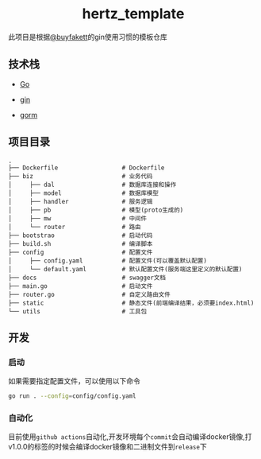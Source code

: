 <h1 align="center">hertz_template</h1>

此项目是根据[@buyfakett](https://github.com/buyfakett)的gin使用习惯的模板仓库

## 技术栈

- [Go](https://golang.org/)

- [gin](https://github.com/gin-gonic/gin)

- [gorm](https://github.com/go-gorm/gorm)

## 项目目录

```tree
.
├── Dockerfile                  # Dockerfile
├── biz                         # 业务代码
│     ├── dal                   # 数据库连接和操作
│     ├── model                 # 数据库模型
│     ├── handler               # 服务逻辑
│     ├── pb                    # 模型(proto生成的)
│     ├── mw                    # 中间件
│     └── router                # 路由
├── bootstrao                   # 启动代码
├── build.sh                    # 编译脚本
├── config                      # 配置文件
│     ├── config.yaml           # 配置文件(可以覆盖默认配置)
│     └── default.yaml          # 默认配置文件(服务端这里定义的默认配置)
├── docs                        # swagger文档
├── main.go                     # 启动文件
├── router.go                   # 自定义路由文件
├── static                      # 静态文件(前端编译结果，必须要index.html)
└── utils                       # 工具包
```

## 开发

### 启动

如果需要指定配置文件，可以使用以下命令

```bash
go run . --config=config/config.yaml
```

### 自动化

目前使用`github actions`自动化,开发环境每个`commit`会自动编译docker镜像,打v1.0.0的标签的时候会编译docker镜像和二进制文件到`release`下

